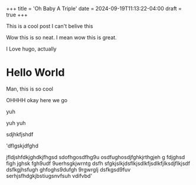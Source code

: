 +++
title = 'Oh Baby A Triple'
date = 2024-09-19T11:13:22-04:00
draft = true
+++

This is a cool post
I can't belive this

Wow this is so neat. I mean wow this is great.

I Love hugo, actually

# Hello World

Man, this is so cool

OHHHH okay here we go

yuh

yuh yuh

sdjhkfjshdf

'dflgskjdfghd

jfldjshfdkjghdkjfhgsd sdofhgosdfhg9u osdfughosdjfghkjrthgjeh g fdjghsd figh jghsk fgh9udf 9uerhsgkjwrntg dsfh sfgkjslkjdsflkjsdlkfjsdlkfjlksdjflkjsdf
dsfkgjhsfugh ghfoghs9dufgh 9rgwrglj dsfkgsd9fuv serhjsfhdgkjbstiugsnvfsuh vdifvbd'
